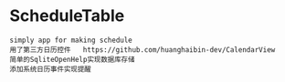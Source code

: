 # ScheduleTable
    simply app for making schedule
    用了第三方日历控件   https://github.com/huanghaibin-dev/CalendarView
    简单的SqliteOpenHelp实现数据库存储
    添加系统日历事件实现提醒
